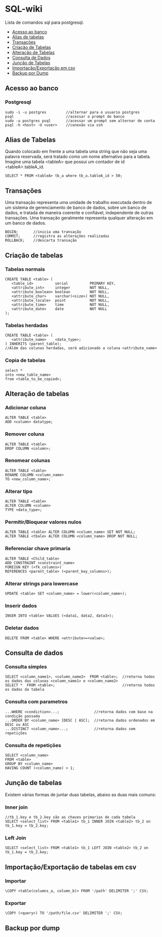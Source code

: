 # SQL-wiki
Lista de comandos sql para postgresql.

- [Acesso ao banco](#acesso-ao-banco)
- [Alias de tabelas](#alias-de-tabelas)
- [Transações](#transações)
- [Criação de Tabelas](#criação-de-tabelas)
- [Alteração de Tabelas](#alteração-de-tabelas)
- [Consulta de Dados](#consulta-de-dados)
- [Junção de Tabelas](#Junção-de-tabelas)
- [Importação/Exportação em csv](#importaçãoexportação-de-tabelas-em-csv)
- [Backup por Dump](#backup-por-dump)

## Acesso ao banco
### Postgresql
```
sudo -i -u postgres         //alternar para o usuario postgres
psql                        //acessar o prompt do banco
sudo -u postgres psql       //acessar um prompt sem alternar de conta
psql -h <host> -U <user>    //conexão via ssh
```



## Alias de Tabelas
Quando colocado em frente a uma tabela uma string que não seja uma palavra reservada, será tratado como um nome alternativo para a tabela.
Imagine uma tabela \<tableA\> que possui um contador de id \<tableA\>.tableA_id.
```
SELECT * FROM <tableA> tb_a where tb_a.tableA_id > 50;
```



## Transações
Uma transação representa uma unidade de trabalho executada dentro de um sistema de gerenciamento de banco de dados, sobre um banco de dados, e tratada de maneira coerente e confiável, independente de outras transações. Uma transação geralmente representa qualquer alteração em um banco de dados.
```
BEGIN;       //inicia uma transação
COMMIT;      //registra as alterações realizadas
ROLLBACK;    //descarta transação
```



## Criação de tabelas

### Tabelas normais
```
CREATE TABLE <table> (
   <table_id>          serial          PRIMARY KEY,
   <attribute_int>     integer         NOT NULL,
   <attribute_boolean> boolean         NOT NULL,
   <attribute_char>    varchar(<size>) NOT NULL,
   <attribute_locale>  point           NOT NULL,
   <attribute_time>    time            NOT NULL,
   <attribute_date>    date            NOT NULL
);
```

### Tabelas herdadas
```
CREATE TABLE <table> (
   <attribute_name>    <data_type>;
) INHERITS (parent_table);
//Além das colunas herdadas, será adicionado a coluna <attribute_name>
```

### Copia de tabelas
```
select *
into <new_table_name>
from <table_to_be_copied>;
```



## Alteração de tabelas

### Adicionar coluna
```
ALTER TABLE <table>
ADD <column> datatype;
```

### Remover coluna
```
ALTER TABLE <table>
DROP COLUMN <column>;
```

### Renomear colunas
```
ALTER TABLE <table>
RENAME COLUMN <column_name>
TO <new_column_name>;
```

### Alterar tipo
```
ALTER TABLE <table>
ALTER COLUMN <column>
TYPE <data_type>;
```

### Permitir/Bloquear valores nulos
```
ALTER TABLE <table> ALTER COLUMN <column_name> SET NOT NULL;
ALTER TABLE <tbale> ALTER COLUMN <column_name> DROP NOT NULL;
```

### Referenciar chave primaria
```
ALTER TABLE <Child_table>
ADD CONSTRAINT <constraint_name>
FOREIGN KEY (<fk_columns>)
REFERENCES <parent_table> (<parent_key_columns>);
```

### Alterar strings para lowercase
```
UPDATE <table> SET <column_name> = lower(<column_name>);
```

### Inserir dados
```
INSER INTO <table> VALUES (<data1, data2, data3>);
```

### Deletar dados
```
DELETE FROM <table> WHERE <attribute>=<value>;
```



## Consulta de dados

### Consulta simples
```
SELECT <column_name1>, <column_name2>  FROM <table>;  //retorna todos os dados das colunas <column_name1> e <column_name2>
SELECT *  FROM <table>;                               //retorna todos os dados da tabela
```

### Consulta com parametros
```
...WHERE <condiction>...;                //retorna dados com base na condição passada
...ORDER BY <column_name> [DESC | ASC];  //retorna dados ordenados em DESC ou ASC
...DISTINCT <column_name>...;            //retorna dados sem repetições
```

### Consulta de repetições
```
SELECT <column_name>
FROM <table>
GROUP BY <column_name>
HAVING COUNT (<column_name) > 1;
```



## Junção de tabelas
Existem várias formas de juntar duas tabelas, abaixo as duas mais comuns:

### Inner join
```
//tb_1.key e tb_2.key são as chaves primarias de cada tabela
SELECT <select_list> FROM <table1> tb_1 INNER JOIN <table2> tb_2 on tb_1.key = tb_2.key;
```

### Left Join
```
SELECT <select_list> FROM <table1> tb_1 LEFT JOIN <table2> tb_2 on tb_1.key = tb_2.key;
```



## Importação/Exportação de tabelas em csv

### Importar
```
\COPY <table(columns_a, column_b)> FROM '/path' DELIMITER ';' CSV;
```

### Exportar
```
\COPY (<query>) TO '/path/file.csv' DELIMITER ';' CSV;
```



## Backup por dump
